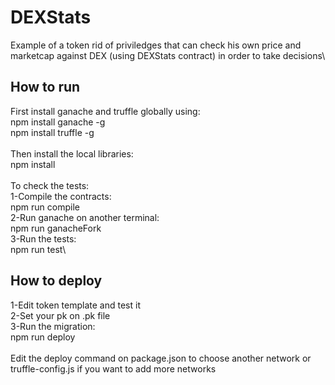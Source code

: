 # DEXStats
 Example of a token rid of priviledges that can check his own price and marketcap against DEX 
 (using DEXStats contract) in order to take decisions\
 
 ## How to run
 First install ganache and truffle globally using:\
 npm install ganache -g\
 npm install truffle -g\
 \
 Then install the local libraries:\
 npm install\
\
To check the tests:\
1-Compile the contracts:\
npm run compile\
2-Run ganache on another terminal:\
npm run ganacheFork\
3-Run the tests:\
npm run test\

## How to deploy
1-Edit token template and test it\
2-Set your pk on .pk file\
3-Run the migration:\
npm run deploy\
\
Edit the deploy command on package.json to choose another network or truffle-config.js if you want to add more networks
 


